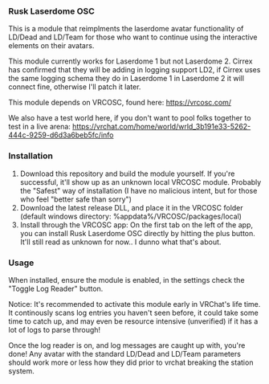 ### Rusk Laserdome OSC

This is a module that reimplments the laserdome avatar functionality of LD/Dead and LD/Team for those who want to continue using the interactive elements on their avatars.

This module currently works for Laserdome 1 but not Laserdome 2. Cirrex has confirmed that they will be adding in logging support LD2, if Cirrex uses the same logging schema they do in Laserdome 1 in Laserdome 2 it will connect fine, otherwise I'll patch it later.

This module depends on VRCOSC, found here: https://vrcosc.com/

We also have a test world here, if you don't want to pool folks together to test in a live arena: https://vrchat.com/home/world/wrld_3b191e33-5262-444c-9259-d6d3a6beb5fc/info

### Installation
1. Download this repository and build the module yourself. If you're successful, it'll show up as an unknown local VRCOSC module. Probably the "Safest" way of installation (I have no malicious intent, but for those who feel "better safe than sorry")
2. Download the latest release DLL, and place it in the VRCOSC folder (default windows directory: %appdata%/VRCOSC/packages/local)
3. Install through the VRCOSC app: On the first tab on the left of the app, you can install Rusk Laserdome OSC directly by hitting the plus button. It'll still read as unknown for now.. I dunno what that's about. 


### Usage
When installed, ensure the module is enabled, in the settings check the "Toggle Log Reader" button.

Notice: It's recommended to activate this module early in VRChat's life time. It continously scans log entries you haven't seen before, it could take some time to catch up, and may even be resource intensive (unverified) if it has a lot of logs to parse through!

Once the log reader is on, and log messages are caught up with, you're done! Any avatar with the standard LD/Dead and LD/Team parameters should work more or less how they did prior to vrchat breaking the station system.
